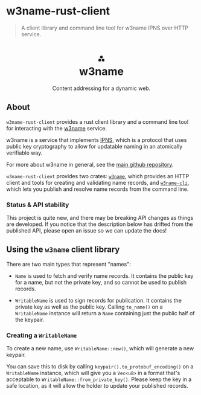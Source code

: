 # w3name-rust-client

> A client library and command line tool for w3name IPNS over HTTP service.

<h1 align="center">⁂<br/>w3name</h1>
<p align="center">Content addressing for a dynamic web.</p>

## About

`w3name-rust-client` provides a rust client library and a command line tool for interacting with the [w3name][] service.

w3name is a service that implements [IPNS](https://docs.ipfs.io/concepts/ipns/), which is a protocol that uses public key cryptography to allow for updatable naming in an atomically verifiable way. 

For more about w3name in general, see the [main github repository][w3name].

`w3name-rust-client` provides two crates: [`w3name`][w3name-crate], which provides an HTTP client and tools for creating and validating name records, and [`w3name-cli`][w3name-cli-crate], which lets you publish and resolve name records from the command line.

### Status & API stability

This project is quite new, and there may be breaking API changes as things are developed. If you notice that the description below has drifted from the published API, please open an issue so we can update the docs!

## Using the `w3name` client library

There are two main types that represent "names":

- `Name` is used to fetch and verify name records. It contains the public key for a name, but not the private key, and so cannot be used to publish records.

- `WritableName` is used to sign records for publication. It contains the private key as well as the public key. Calling `to_name()` on a `WritableName` instance will return a `Name` containing just the public half of the keypair.

### Creating a `WritableName`

To create a new name, use `WritableName::new()`, which will generate a new keypair.

You can save this to disk by calling `keypair().to_protobuf_encoding()` on a `WritableName` instance, which will give you a `Vec<u8>` in a format that's acceptable to `WritableName::from_private_key()`. Please keep the key in a safe location, as it will allow the holder to update your published records.




[w3name]: https://github.com/web3-storage/w3name

[w3name-crate]: https://example.com/FIXME/upate-once-crate-is-published
[w3name-cli-crate]: https://example.com/FIXME/upate-once-crate-is-published